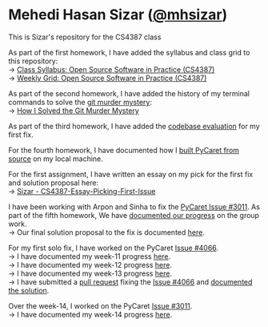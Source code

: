 # Mehedi Hasan Sizar ([@mhsizar](https://github.com/mhsizar))
This is Sizar's repository for the CS4387 class

As part of the first homework, I have added the syllabus and class grid to this repository:  
&rarr; [Class Syllabus: Open Source Software in Practice (CS4387)](https://github.com/bennColl-cs4387/sizar/blob/main/homework/week-03/class_syllabus.md)  
&rarr; [Weekly Grid: Open Source Software in Practice (CS4387)](https://github.com/bennColl-cs4387/sizar/blob/main/homework/week-03/class_schedule.md)  
  
As part of the second homework, I have added the history of my terminal commands to solve the [git murder mystery](https://github.com/nivbend/gitstery):  
&rarr; [How I Solved the Git Murder Mystery](https://github.com/bennColl-cs4387/sizar/blob/main/homework/week-04/gmm_history_sizar.txt) 

As part of the third homework, I have added the [codebase evaluation](https://github.com/bennColl-cs4387/sizar/blob/main/homework/week-05/codbase_evaluation.md) for my first fix. 

For the fourth homework, I have documented how I [built PyCaret from source](https://github.com/bennColl-cs4387/sizar/blob/main/homework/week-06/build_from_source.md) on my local machine.

For the first assignment, I have written an essay on my pick for the first fix and solution proposal here:   
&rarr; [Sizar - CS4387-Essay-Picking-First-Issue](https://docs.google.com/document/d/1y63Nj9xfDUoSn9NVLLc2NCfYrLQRbkg7Me7EKZ3WW9I)

I have been working with Arpon and Sinha to fix the [PyCaret Issue #3011](https://github.com/pycaret/pycaret/issues/3011). As part of the fifth homework, We have [documented our progress](https://github.com/bennColl-cs4387/sizar/blob/main/homework/week-09/group_fix_progress.md) on the group work.   
&rarr; Our final solution proposal to the fix is documented [here](https://github.com/bennColl-cs4387/sizar/blob/main/assignments/group-fix/pycaret-3011/pycaret_3011.md). 

For my first solo fix, I have worked on the PyCaret [Issue #4066](https://github.com/pycaret/pycaret/issues/4066).   
&rarr; I have documented my week-11 progress [here](https://github.com/bennColl-cs4387/sizar/blob/main/homework/week-11/week11_progress_report_solo_fix_pycaret_4066.md).    
&rarr; I have documented my week-12 progress [here](https://github.com/bennColl-cs4387/sizar/blob/main/homework/week-12/week12_progress_report_solo_fix_pycaret_4066.md).  
&rarr; I have documented my week-13 progress [here](https://github.com/bennColl-cs4387/sizar/blob/main/homework/week-13/week13_progress_report_solo_fix_pycaret_4066.md).  
&rarr; I have submitted a [pull request](https://github.com/pycaret/pycaret/pull/4102) fixing the [Issue #4066](https://github.com/pycaret/pycaret/issues/4066) and [documented the solution](https://github.com/bennColl-cs4387/sizar/blob/main/assignments/solo-fixes/pycaret-4066/pycaret_4066.md).  

Over the week-14, I worked on the PyCaret [Issue #3011](https://github.com/pycaret/pycaret/issues/3011).   
&rarr; I have documented my week-14 progress [here](https://github.com/bennColl-cs4387/sizar/blob/main/homework/week-14/week14_progress_report_solo_fix_pycaret_3011.md).    

